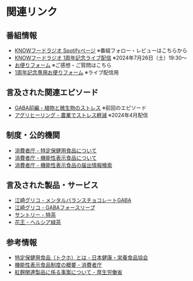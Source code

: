 # 関連リンク

## 番組情報
- [KNOWフードラジオ Spotifyページ](https://open.spotify.com/show/xxxxx) ※番組フォロー・レビューはこちらから
- [KNOWフードラジオ 1周年記念ライブ配信](https://xxxxx) ※2024年7月26日（土）19:30〜
- [お便りフォーム](https://xxxxx) ※ご感想・ご質問はこちら
- [1周年記念専用お便りフォーム](https://xxxxx) ※ライブ配信用

## 言及された関連エピソード
- [GABA前編 - 植物と微生物のストレス](https://xxxxx) ※前回のエピソード
- [アグリヒーリング - 農業でストレス軽減](https://xxxxx) ※2024年4月配信

## 制度・公的機関
- [消費者庁 - 特定保健用食品について](https://www.caa.go.jp/policies/policy/food_labeling/health_promotion/topics/topics_001/)
- [消費者庁 - 機能性表示食品について](https://www.caa.go.jp/policies/policy/food_labeling/foods_with_function_claims/)
- [消費者庁 - 機能性表示食品の届出情報検索](https://www.fld.caa.go.jp/caaks/cssc01/)

## 言及された製品・サービス
- [江崎グリコ - メンタルバランスチョコレートGABA](https://www.glico.com/jp/product/chocolate/gaba/)
- [江崎グリコ - GABAフォースリープ](https://www.glico.com/jp/product/chocolate/gaba/sleep/)
- [サントリー - 特茶](https://www.suntory.co.jp/softdrink/iyemon/tokucha/)
- [花王 - ヘルシア緑茶](https://www.kao.com/jp/products/healthya/)

## 参考情報
- [特定保健用食品（トクホ）とは - 日本健康・栄養食品協会](https://www.jhnfa.org/tokuho/)
- [機能性表示食品制度の概要 - 消費者庁](https://www.caa.go.jp/policies/policy/food_labeling/foods_with_function_claims/pdf/foods_with_function_claims_210322_0002.pdf)
- [紅麹関連製品に係る事案について - 厚生労働省](https://www.mhlw.go.jp/stf/seisakunitsuite/bunya/kenkou_iryou/shokuhin/benikouji/index.html)